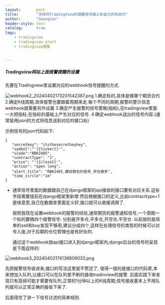 ```yaml
---
layout:       post
title:        "怎样将TradingView的提醒信号接入到自己的系统内"
author:       "Seanqian"
header-style: text
catalog:      true
tags:
    - tradingview 
    - tradingview alert
    - tradingview报警
    

---
```


##### Tradingview网站上面报警提醒的设置
先要在Tradingview里设置对应的webhook信号提醒的方式.

![webhook2_20240402173201542387.png](https://s2.loli.net/2024/10/11/tGElTbHNiJvZS7e.png)
	1.确定标的,具体是做哪个期货合约
	2.确定K线周期,具体报警也要跟着周期来走.每个不同的周期,报警的警示信息webhook就需要另外设置
	3.确定产生报警的信号策略(指标),在tradingview里面一大把指标,在指标的基础上产生对应的信号.
	4.确定webhook送出的信号内容.(通常是用json的方式将信息送到对应的接口处)


 示例信号的json代码如下:
 ```
{
    "secretkey": "itsthesecretheyhey",
    "symbol":"'{{ticker}}'",
    "scode":"RBK2405",
    "contractType": "1",
    "price": "'{{close}}'",
    "action": "open long",
    "alert_title": "RBK2405_螺纹钢合约信号_开仓做多",
    "time_circle":"1m"
}
```

- 通常信号里面的数据跟自己在django框架的api接收的接口要有对应关系.这些字段需要提前在django框架里新增
  然后根据接口的定义,比如contracttype=1是啥意思,自己在数据库里面定义好,接口就可以直接调用了.
  
  按照我现在设置webhook的报警的经验,通常期货的报警通知信号,一个周期一个标的要搞四个报警信号:
  分别是开多仓,平多仓,开空仓,平空仓.
  以前放的是简单的sell和buy发现不够用,建议分成四个,这样在处理信号的类型的时候可以对号入座,对于后期的仓位管理也是有好处的.
  
  通过这个webhook放api接口进入到django框架内,django后台的信号的呈现是下图这样的:

![webhook3_20240402174138809033.png](https://s2.loli.net/2024/10/11/CLO6XtoBkMPdVlF.png)

先把报警信号收进来,接口的写法这里就不赘述了,
值得一提的是接口的代码里,本来想加入队列,让接口可以在队列里不断的接收tradinview的报警.
后面实践下来发现只有高频可能才需要有队列,正常的1分钟以上的K线周期,信号接收基本上不用队列就可以正常正确的接收下来了.

后面得空了讲一下信号过滤的简单规则.
